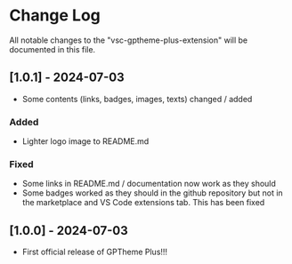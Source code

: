# Change Log

All notable changes to the "vsc-gptheme-plus-extension" will be
documented in this file.



## [1.0.1] - 2024-07-03

- Some contents (links, badges, images, texts) changed / added

### Added

- Lighter logo image to README.md

### Fixed

- Some links in README.md / documentation now work as they should
- Some badges worked as they should in the github repository but not
in the marketplace and VS Code extensions tab. This has been fixed



## [1.0.0] - 2024-07-03

- First official release of GPTheme Plus!!!